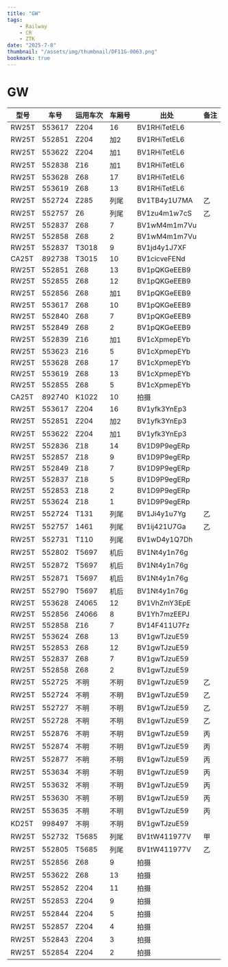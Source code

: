 ```yaml
---
title: "GW"
tags:
    - Railway
    - CR
    - ZTK
date: "2025-7-8"
thumbnail: "/assets/img/thumbnail/DF11G-0063.png"
bookmark: true
---
```

# GW

<table>
  <thead>
    <tr>
      <th>型号</th>
      <th>车号</th>
      <th>运用车次</th>
      <th>车厢号</th>
      <th>出处</th>
      <th>备注</th>
    </tr>
  </thead>
  <tbody>
    <tr>
      <td>RW25T</td>
      <td>553617</td>
      <td>Z204</td>
      <td>16</td>
      <td>BV1RHiTetEL6</td>
      <td></td>
    </tr>
    <tr>
      <td>RW25T</td>
      <td>552851</td>
      <td>Z204</td>
      <td>加2</td>
      <td>BV1RHiTetEL6</td>
      <td></td>
    </tr>
    <tr>
      <td>RW25T</td>
      <td>553622</td>
      <td>Z204</td>
      <td>加1</td>
      <td>BV1RHiTetEL6</td>
      <td></td>
    </tr>
    <tr>
      <td>RW25T</td>
      <td>552838</td>
      <td>Z16</td>
      <td>加1</td>
      <td>BV1RHiTetEL6</td>
      <td></td>
    </tr>
    <tr>
      <td>RW25T</td>
      <td>553628</td>
      <td>Z68</td>
      <td>17</td>
      <td>BV1RHiTetEL6</td>
      <td></td>
    </tr>
    <tr>
      <td>RW25T</td>
      <td>553619</td>
      <td>Z68</td>
      <td>13</td>
      <td>BV1RHiTetEL6</td>
      <td></td>
    </tr>
    <tr>
      <td>RW25T</td>
      <td>552724</td>
      <td>Z285</td>
      <td>列尾</td>
      <td>BV1TB4y1U7MA</td>
      <td>乙</td>
    </tr>
    <tr>
      <td>RW25T</td>
      <td>552757</td>
      <td>Z6</td>
      <td>列尾</td>
      <td>BV1zu4m1w7cS</td>
      <td>乙</td>
    </tr>
    <tr>
      <td>RW25T</td>
      <td>552837</td>
      <td>Z68</td>
      <td>7</td>
      <td>BV1wM4m1m7Vu</td>
      <td></td>
    </tr>
    <tr>
      <td>RW25T</td>
      <td>552858</td>
      <td>Z68</td>
      <td>2</td>
      <td>BV1wM4m1m7Vu</td>
      <td></td>
    </tr>
    <tr>
      <td>RW25T</td>
      <td>552837</td>
      <td>T3018</td>
      <td>9</td>
      <td>BV1jd4y1J7XF</td>
      <td></td>
    </tr>
    <tr>
      <td>CA25T</td>
      <td>892738</td>
      <td>T3015</td>
      <td>10</td>
      <td>BV1cicveFENd</td>
      <td></td>
    </tr>
    <tr>
      <td>RW25T</td>
      <td>552851</td>
      <td>Z68</td>
      <td>13</td>
      <td>BV1pQKGeEEB9</td>
      <td></td>
    </tr>
    <tr>
      <td>RW25T</td>
      <td>552855</td>
      <td>Z68</td>
      <td>12</td>
      <td>BV1pQKGeEEB9</td>
      <td></td>
    </tr>
    <tr>
      <td>RW25T</td>
      <td>552856</td>
      <td>Z68</td>
      <td>加1</td>
      <td>BV1pQKGeEEB9</td>
      <td></td>
    </tr>
    <tr>
      <td>RW25T</td>
      <td>553617</td>
      <td>Z68</td>
      <td>10</td>
      <td>BV1pQKGeEEB9</td>
      <td></td>
    </tr>
    <tr>
      <td>RW25T</td>
      <td>552840</td>
      <td>Z68</td>
      <td>7</td>
      <td>BV1pQKGeEEB9</td>
      <td></td>
    </tr>
    <tr>
      <td>RW25T</td>
      <td>552849</td>
      <td>Z68</td>
      <td>2</td>
      <td>BV1pQKGeEEB9</td>
      <td></td>
    </tr>
    <tr>
      <td>RW25T</td>
      <td>552839</td>
      <td>Z16</td>
      <td>加1</td>
      <td>BV1cXpmepEYb</td>
      <td></td>
    </tr>
    <tr>
      <td>RW25T</td>
      <td>553623</td>
      <td>Z16</td>
      <td>5</td>
      <td>BV1cXpmepEYb</td>
      <td></td>
    </tr>
    <tr>
      <td>RW25T</td>
      <td>553628</td>
      <td>Z68</td>
      <td>17</td>
      <td>BV1cXpmepEYb</td>
      <td></td>
    </tr>
    <tr>
      <td>RW25T</td>
      <td>553619</td>
      <td>Z68</td>
      <td>13</td>
      <td>BV1cXpmepEYb</td>
      <td></td>
    </tr>
    <tr>
      <td>RW25T</td>
      <td>552855</td>
      <td>Z68</td>
      <td>5</td>
      <td>BV1cXpmepEYb</td>
      <td></td>
    </tr>
    <tr>
      <td>CA25T</td>
      <td>892740</td>
      <td>K1022</td>
      <td>10</td>
      <td>拍摄</td>
      <td></td>
    </tr>
    <tr>
      <td>RW25T</td>
      <td>553617</td>
      <td>Z204</td>
      <td>16</td>
      <td>BV1yfk3YnEp3</td>
      <td></td>
    </tr>
    <tr>
      <td>RW25T</td>
      <td>552851</td>
      <td>Z204</td>
      <td>加2</td>
      <td>BV1yfk3YnEp3</td>
      <td></td>
    </tr>
    <tr>
      <td>RW25T</td>
      <td>553622</td>
      <td>Z204</td>
      <td>加1</td>
      <td>BV1yfk3YnEp3</td>
      <td></td>
    </tr>
    <tr>
      <td>RW25T</td>
      <td>552836</td>
      <td>Z18</td>
      <td>14</td>
      <td>BV1D9P9egERp</td>
      <td></td>
    </tr>
    <tr>
      <td>RW25T</td>
      <td>552857</td>
      <td>Z18</td>
      <td>9</td>
      <td>BV1D9P9egERp</td>
      <td></td>
    </tr>
    <tr>
      <td>RW25T</td>
      <td>552849</td>
      <td>Z18</td>
      <td>7</td>
      <td>BV1D9P9egERp</td>
      <td></td>
    </tr>
    <tr>
      <td>RW25T</td>
      <td>552837</td>
      <td>Z18</td>
      <td>5</td>
      <td>BV1D9P9egERp</td>
      <td></td>
    </tr>
    <tr>
      <td>RW25T</td>
      <td>552853</td>
      <td>Z18</td>
      <td>2</td>
      <td>BV1D9P9egERp</td>
      <td></td>
    </tr>
    <tr>
      <td>RW25T</td>
      <td>553624</td>
      <td>Z18</td>
      <td>1</td>
      <td>BV1D9P9egERp</td>
      <td></td>
    </tr>
    <tr>
      <td>RW25T</td>
      <td>552724</td>
      <td>T131</td>
      <td>列尾</td>
      <td>BV1Ji4y1u7Yg</td>
      <td>乙</td>
    </tr>
    <tr>
      <td>RW25T</td>
      <td>552757</td>
      <td>1461</td>
      <td>列尾</td>
      <td>BV1ij421U7Ga</td>
      <td>乙</td>
    </tr>
    <tr>
      <td>RW25T</td>
      <td>552731</td>
      <td>T110</td>
      <td>列尾</td>
      <td>BV1wD4y1Q7Dh</td>
      <td></td>
    </tr>
    <tr>
      <td>RW25T</td>
      <td>552802</td>
      <td>T5697</td>
      <td>机后</td>
      <td>BV1Nt4y1n76g</td>
      <td></td>
    </tr>
    <tr>
      <td>RW25T</td>
      <td>552872</td>
      <td>T5697</td>
      <td>机后</td>
      <td>BV1Nt4y1n76g</td>
      <td></td>
    </tr>
    <tr>
      <td>RW25T</td>
      <td>552871</td>
      <td>T5697</td>
      <td>机后</td>
      <td>BV1Nt4y1n76g</td>
      <td></td>
    </tr>
    <tr>
      <td>RW25T</td>
      <td>552790</td>
      <td>T5697</td>
      <td>机后</td>
      <td>BV1Nt4y1n76g</td>
      <td></td>
    </tr>
    <tr>
      <td>RW25T</td>
      <td>553628</td>
      <td>Z4065</td>
      <td>12</td>
      <td>BV1VhZmY3EpE</td>
      <td></td>
    </tr>
    <tr>
      <td>RW25T</td>
      <td>552856</td>
      <td>Z4066</td>
      <td>8</td>
      <td>BV1Yh7mzEEPJ</td>
      <td></td>
    </tr>
    <tr>
      <td>RW25T</td>
      <td>552858</td>
      <td>Z16</td>
      <td>7</td>
      <td>BV14F411U7Fz</td>
      <td></td>
    </tr>
    <tr>
      <td>RW25T</td>
      <td>553624</td>
      <td>Z68</td>
      <td>13</td>
      <td>BV1gwTJzuE59</td>
      <td></td>
    </tr>
    <tr>
      <td>RW25T</td>
      <td>552853</td>
      <td>Z68</td>
      <td>12</td>
      <td>BV1gwTJzuE59</td>
      <td></td>
    </tr>
    <tr>
      <td>RW25T</td>
      <td>552837</td>
      <td>Z68</td>
      <td>7</td>
      <td>BV1gwTJzuE59</td>
      <td></td>
    </tr>
    <tr>
      <td>RW25T</td>
      <td>552858</td>
      <td>Z68</td>
      <td>2</td>
      <td>BV1gwTJzuE59</td>
      <td></td>
    </tr>
    <tr>
      <td>RW25T</td>
      <td>552725</td>
      <td>不明</td>
      <td>不明</td>
      <td>BV1gwTJzuE59</td>
      <td>乙</td>
    </tr>
    <tr>
      <td>RW25T</td>
      <td>552724</td>
      <td>不明</td>
      <td>不明</td>
      <td>BV1gwTJzuE59</td>
      <td>乙</td>
    </tr>
    <tr>
      <td>RW25T</td>
      <td>552727</td>
      <td>不明</td>
      <td>不明</td>
      <td>BV1gwTJzuE59</td>
      <td>乙</td>
    </tr>
    <tr>
      <td>RW25T</td>
      <td>552728</td>
      <td>不明</td>
      <td>不明</td>
      <td>BV1gwTJzuE59</td>
      <td>乙</td>
    </tr>
    <tr>
      <td>RW25T</td>
      <td>552876</td>
      <td>不明</td>
      <td>不明</td>
      <td>BV1gwTJzuE59</td>
      <td>丙</td>
    </tr>
    <tr>
      <td>RW25T</td>
      <td>552874</td>
      <td>不明</td>
      <td>不明</td>
      <td>BV1gwTJzuE59</td>
      <td>丙</td>
    </tr>
    <tr>
      <td>RW25T</td>
      <td>552877</td>
      <td>不明</td>
      <td>不明</td>
      <td>BV1gwTJzuE59</td>
      <td>丙</td>
    </tr>
    <tr>
      <td>RW25T</td>
      <td>553634</td>
      <td>不明</td>
      <td>不明</td>
      <td>BV1gwTJzuE59</td>
      <td>丙</td>
    </tr>
    <tr>
      <td>RW25T</td>
      <td>553632</td>
      <td>不明</td>
      <td>不明</td>
      <td>BV1gwTJzuE59</td>
      <td>丙</td>
    </tr>
    <tr>
      <td>RW25T</td>
      <td>553630</td>
      <td>不明</td>
      <td>不明</td>
      <td>BV1gwTJzuE59</td>
      <td>丙</td>
    </tr>
    <tr>
      <td>RW25T</td>
      <td>553635</td>
      <td>不明</td>
      <td>不明</td>
      <td>BV1gwTJzuE59</td>
      <td>丙</td>
    </tr>
    <tr>
      <td>KD25T</td>
      <td>998497</td>
      <td>不明</td>
      <td>不明</td>
      <td>BV1gwTJzuE59</td>
      <td></td>
    </tr>
    <tr>
      <td>RW25T</td>
      <td>552732</td>
      <td>T5685</td>
      <td>列尾</td>
      <td>BV1tW411977V</td>
      <td>甲</td>
    </tr>
    <tr>
      <td>RW25T</td>
      <td>552805</td>
      <td>T5685</td>
      <td>列尾</td>
      <td>BV1tW411977V</td>
      <td>乙</td>
    </tr>
    <tr>
      <td>RW25T</td>
      <td>552856</td>
      <td>Z68</td>
      <td>9</td>
      <td>拍摄</td>
      <td></td>
    </tr>
    <tr>
      <td>RW25T</td>
      <td>553622</td>
      <td>Z68</td>
      <td>13</td>
      <td>拍摄</td>
      <td></td>
    </tr>
    <tr>
      <td>RW25T</td>
      <td>552852</td>
      <td>Z204</td>
      <td>11</td>
      <td>拍摄</td>
      <td></td>
    </tr>
    <tr>
      <td>RW25T</td>
      <td>552853</td>
      <td>Z204</td>
      <td>9</td>
      <td>拍摄</td>
      <td></td>
    </tr>
    <tr>
      <td>RW25T</td>
      <td>552844</td>
      <td>Z204</td>
      <td>5</td>
      <td>拍摄</td>
      <td></td>
    </tr>
    <tr>
      <td>RW25T</td>
      <td>552857</td>
      <td>Z204</td>
      <td>4</td>
      <td>拍摄</td>
      <td></td>
    </tr>
    <tr>
      <td>RW25T</td>
      <td>552843</td>
      <td>Z204</td>
      <td>3</td>
      <td>拍摄</td>
      <td></td>
    </tr>
    <tr>
      <td>RW25T</td>
      <td>552854</td>
      <td>Z204</td>
      <td>2</td>
      <td>拍摄</td>
      <td></td>
    </tr>
  </tbody>
</table>